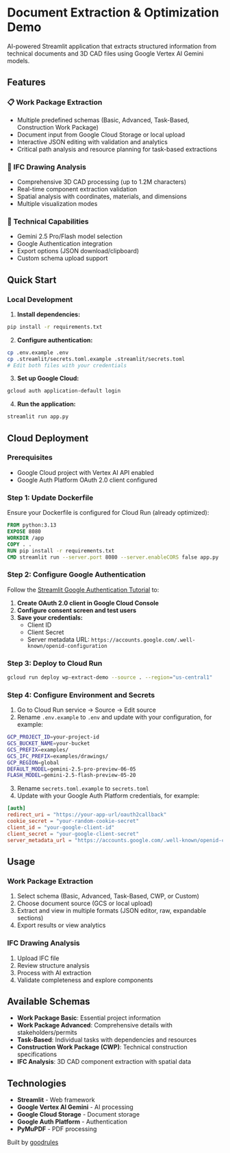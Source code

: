 # Document Extraction & Optimization Demo

AI-powered Streamlit application that extracts structured information from technical documents and 3D CAD files using Google Vertex AI Gemini models.

## Features

### 📋 Work Package Extraction
- Multiple predefined schemas (Basic, Advanced, Task-Based, Construction Work Package)
- Document input from Google Cloud Storage or local upload
- Interactive JSON editing with validation and analytics
- Critical path analysis and resource planning for task-based extractions

### 🎨 IFC Drawing Analysis
- Comprehensive 3D CAD processing (up to 1.2M characters)
- Real-time component extraction validation
- Spatial analysis with coordinates, materials, and dimensions
- Multiple visualization modes

### 🔧 Technical Capabilities
- Gemini 2.5 Pro/Flash model selection
- Google Authentication integration
- Export options (JSON download/clipboard)
- Custom schema upload support

## Quick Start

### Local Development

1. **Install dependencies:**
```bash
pip install -r requirements.txt
```

2. **Configure authentication:**
```bash
cp .env.example .env
cp .streamlit/secrets.toml.example .streamlit/secrets.toml
# Edit both files with your credentials
```

3. **Set up Google Cloud:**
```bash
gcloud auth application-default login
```

4. **Run the application:**
```bash
streamlit run app.py
```

## Cloud Deployment

### Prerequisites
- Google Cloud project with Vertex AI API enabled
- Google Auth Platform OAuth 2.0 client configured

### Step 1: Update Dockerfile
Ensure your Dockerfile is configured for Cloud Run (already optimized):
```dockerfile
FROM python:3.13
EXPOSE 8080
WORKDIR /app
COPY . .
RUN pip install -r requirements.txt
CMD streamlit run --server.port 8080 --server.enableCORS false app.py
```

### Step 2: Configure Google Authentication

Follow the [Streamlit Google Authentication Tutorial](https://docs.streamlit.io/develop/tutorials/authentication/google) to:

1. **Create OAuth 2.0 client in Google Cloud Console**
2. **Configure consent screen and test users**
3. **Save your credentials:**
   - Client ID
   - Client Secret
   - Server metadata URL: `https://accounts.google.com/.well-known/openid-configuration`

### Step 3: Deploy to Cloud Run
```bash
gcloud run deploy wp-extract-demo --source . --region="us-central1"
```

### Step 4: Configure Environment and Secrets
1. Go to Cloud Run service → Source → Edit source
2. Rename `.env.example` to `.env` and update with your configuration, for example:
```bash
GCP_PROJECT_ID=your-project-id
GCS_BUCKET_NAME=your-bucket
GCS_PREFIX=examples/
GCS_IFC_PREFIX=examples/drawings/
GCP_REGION=global
DEFAULT_MODEL=gemini-2.5-pro-preview-06-05
FLASH_MODEL=gemini-2.5-flash-preview-05-20
```
3. Rename `secrets.toml.example` to `secrets.toml`
4. Update with your Google Auth Platform credentials, for example:
```toml
[auth]
redirect_uri = "https://your-app-url/oauth2callback"
cookie_secret = "your-random-cookie-secret"
client_id = "your-google-client-id"
client_secret = "your-google-client-secret"
server_metadata_url = "https://accounts.google.com/.well-known/openid-configuration"
```

## Usage

### Work Package Extraction
1. Select schema (Basic, Advanced, Task-Based, CWP, or Custom)
2. Choose document source (GCS or local upload)
3. Extract and view in multiple formats (JSON editor, raw, expandable sections)
4. Export results or view analytics

### IFC Drawing Analysis
1. Upload IFC file
2. Review structure analysis
3. Process with AI extraction
4. Validate completeness and explore components

## Available Schemas

- **Work Package Basic**: Essential project information
- **Work Package Advanced**: Comprehensive details with stakeholders/permits
- **Task-Based**: Individual tasks with dependencies and resources
- **Construction Work Package (CWP)**: Technical construction specifications
- **IFC Analysis**: 3D CAD component extraction with spatial data

## Technologies

- **Streamlit** - Web framework
- **Google Vertex AI Gemini** - AI processing
- **Google Cloud Storage** - Document storage
- **Google Auth Platform** - Authentication
- **PyMuPDF** - PDF processing

Built by [goodrules](https://github.com/goodrules)